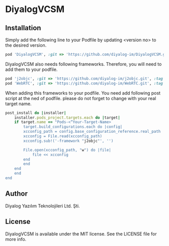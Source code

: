 # DiyalogVCSM

## Installation

Simply add the following line to your Podfile by updating \<version no> to the desired version.


```ruby
pod 'DiyalogVCSM', :git => 'https://github.com/diyalog-im/DiyalogVCSM.git', :tag => '<version no>'
```

DiyalogVCSM also needs following frameworks. Therefore, you will need to add them to your podfile.

```ruby
pod 'j2objc', :git => 'https://github.com/diyalog-im/j2objc.git', :tag => '1.0.2'
pod 'WebRTC', :git => 'https://github.com/diyalog-im/WebRTC.git', :tag => '1.1.2940'
```

When adding this frameworks to your podfile. You need add following post script at the ned of podfile. please do not forget to change <Your-Targer-Name> with your real target name.

```ruby
post_install do |installer|
    installer.pods_project.targets.each do |target|
    if target.name == "Pods-<“Your-Target-Name>
        target.build_configurations.each do |config|
        xcconfig_path = config.base_configuration_reference.real_path
        xcconfig = File.read(xcconfig_path)
        xcconfig.sub!('-framework "j2objc"', '')

        File.open(xcconfig_path, "w") do |file|
            file << xcconfig
        end
        end
    end
    end
end
```

## Author

Diyalog Yazılım Teknolojileri Ltd. Şti.

## License

DiyalogVCSM is available under the MIT license. See the LICENSE file for more info.
